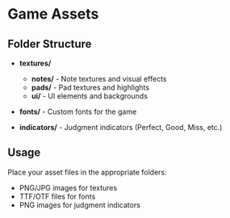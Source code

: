 # Game Assets

## Folder Structure

- **textures/**
  - **notes/** - Note textures and visual effects
  - **pads/** - Pad textures and highlights
  - **ui/** - UI elements and backgrounds

- **fonts/** - Custom fonts for the game

- **indicators/** - Judgment indicators (Perfect, Good, Miss, etc.)

## Usage
Place your asset files in the appropriate folders:
- PNG/JPG images for textures
- TTF/OTF files for fonts
- PNG images for judgment indicators